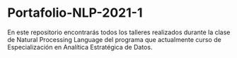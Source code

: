 # Portafolio-NLP-2021-1
En este repositorio encontrarás todos los talleres realizados durante la clase de Natural Processing Language del programa que actualmente curso de Especialización en Analítica Estratégica de Datos. 
